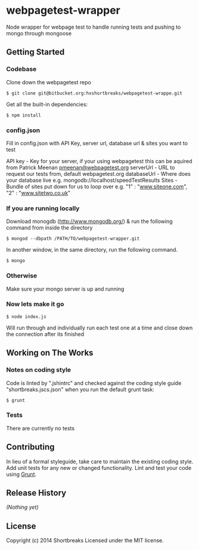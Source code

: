 # webpagetest-wrapper

Node wrapper for webpage test to handle running tests and pushing to mongo through mongoose

## Getting Started

### Codebase ###

Clone down the webpagetest repo
```
$ git clone git@bitbucket.org:hxshortbreaks/webpagetest-wrappe.git
```

Get all the built-in dependencies:
```
$ npm install
```

### config.json ###

Fill in config.json with API Key, server url, database url & sites you want to test

API key - Key for your server, if your using webpagetest this can be aquired from Patrick Meenan <pmeenan@webpagetest.org>
serverUrl - URL to request our tests from, default webpagetest.org
databaseUrl - Where does your database live e.g. mongodb://localhost/speedTestResults
Sites - Bundle of sites put down for us to loop over e.g.
	"1" : "www.siteone.com",
	"2" : "www.sitetwo.co.uk"

### If you are running locally ###

Download monogdb (http://www.mongodb.org/) & run the following command from inside the directory

```
$ mongod --dbpath /PATH/TO/webpagetest-wrapper.git
```

In another window, in the same directory, run the following command.

```
$ mongo
```

### Otherwise ###

Make sure your mongo server is up and running

### Now lets make it go ###

```
$ node index.js
```

Will run through and individually run each test one at a time and close down the connection after its finished

## Working on The Works

### Notes on coding style

Code is linted by ".jshintrc" and checked against the coding style guide "shortbreaks.jscs.json" when you run the default grunt task:
```
$ grunt
```

### Tests

There are currently no tests

## Contributing
In lieu of a formal styleguide, take care to maintain the existing coding style. Add unit tests for any new or changed functionality. Lint and test your code using [Grunt](http://gruntjs.com/).

## Release History
_(Nothing yet)_

## License
Copyright (c) 2014 Shortbreaks
Licensed under the MIT license.
